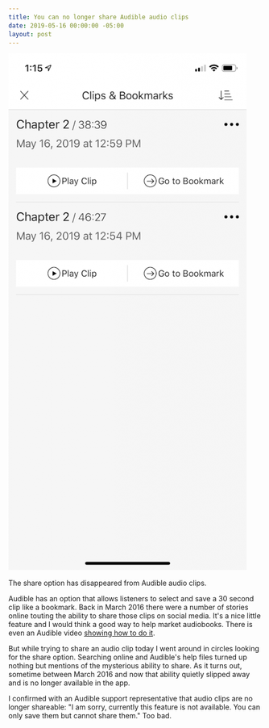 ```yaml
---
title: You can no longer share Audible audio clips
date: 2019-05-16 00:00:00 -05:00
layout: post
---
```


![](/assets/images/IMG_2084-473x1024.png)

The share option has disappeared from Audible audio clips.

Audible has an option that allows listeners to select and save a 30 second clip like a bookmark. Back in March 2016 there were a number of stories online touting the ability to share those clips on social media. It's a nice little feature and I would think a good way to help market audiobooks. There is even an Audible video [showing how to do it](https://www.facebook.com/Audible/videos/10154795159465812/?v=10154795159465812).

But while trying to share an audio clip today I went around in circles looking for the share option. Searching online and Audible's help files turned up nothing but mentions of the mysterious ability to share. As it turns out, sometime between March 2016 and now that ability quietly slipped away and is no longer available in the app.

I confirmed with an Audible support representative that audio clips are no longer shareable: "I am sorry, currently this feature is not available. You can only save them but cannot share them." Too bad.
